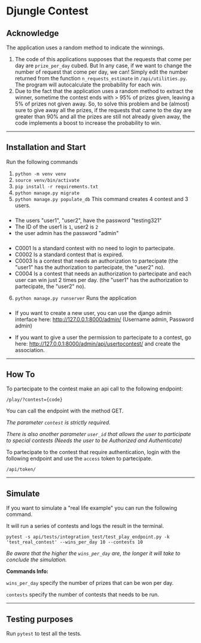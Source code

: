 # Djungle Contest


## Acknowledge

The application uses a random method to indicate the winnings.
1. The code of this applications supposes that the requests that come per day are `prize_per_day` cubed. But In any case, if we want to change the number of request that come per day, we can! Simply edit the number returned from the function `n_requests_estimate` in `/api/utilities.py`. The program will autocalculate the probability for each win.
2. Due to the fact that the application uses a random method to extract the winner, sometime the contest ends with > 95% of prizes given, leaving a 5% of prizes not given away. 
So, to solve this problem and be (almost) sure to give away all the prizes, if the requests that came to the day are greater than 90% and all the prizes are still not already given away, the code implements a boost to increase the probability to win. 

______

## Installation and Start

Run the following commands
1. `python -m venv venv`
2. `source venv/bin/activate`
3. `pip install -r requirements.txt`
4. `python manage.py migrate`
5. `python manage.py populate_db`
   This command creates 4 contest and 3 users.
###
   - The users "user1", "user2", have the password "testing321"
   - The ID of the user1 is `1`, user2 is `2`
   - the user admin has the password "admin"
###

   - C0001 Is a standard contest with no need to login to partecipate.
   - C0002 Is a standard contest that is expired.
   - C0003 Is a contest that needs an authorization to partecipate (the "user1" has the authorization to partecipate, the "user2" no).
   - C0004 Is a contest that needs an authorization to partecipate and each user can win just 2 times per day. (the "user1" has the authorization to partecipate, the "user2" no).

6. `python manage.py runserver` Runs the application


###

- If you want to create a new user, you can use the django admin interface here: http://127.0.0.1:8000/admin/ (Username admin, Password admin)

- If you want to give a user the permission to partecipate to a contest, go here: http://127.0.0.1:8000/admin/api/usertocontest/ and create the association.

_____


## How To
To partecipate to the contest make an api call to the following endpoint:

`/play/?contest={code}`

You can call the endpoint with the method GET.

*The parameter `contest` is strictly required.*

*There is also another parameter `user_id` that allows the user to participate to special contests (Needs the user to be Authorized and Authenticate)*

To partecipate to the contest that require authentication, login with the following endpoint and use the `access` token to partecipate.

`/api/token/`



_____

## Simulate

If you want to simulate a "real life example" you can run the following command.

It will run a series of contests and logs the result in the terminal.


```
pytest -s api/tests/integration_test/test_play_endpoint.py -k 'test_real_contest' --wins_per_day 10 --contests 10
```
*Be aware that the higher the `wins_per_day` are, the longer it will take to conclude the simulation.*

**Commands Info:**

`wins_per_day` specify the number of prizes that can be won per day.

`contests` specify the number of contests that needs to be run.

_____

## Testing purposes

Run `pytest` to test all the tests.


